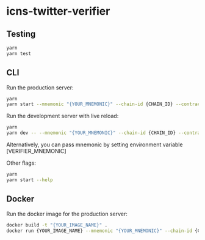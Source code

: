 # icns-twitter-verifier

## Testing

```bash
yarn
yarn test
```

## CLI

Run the production server:

```bash
yarn
yarn start --mnemonic "{YOUR_MNEMONIC}" --chain-id {CHAIN_ID} --contract-address {CONTRACT_ADDRESS}
```

Run the development server with live reload:

```bash
yarn
yarn dev -- --mnemonic "{YOUR_MNEMONIC}" --chain-id {CHAIN_ID} --contract-address {CONTRACT_ADDRESS}
```

Alternatively, you can pass mnemonic by setting environment variable [VERIFIER_MNEMONIC]

Other flags:

```bash
yarn
yarn start --help
```

## Docker

Run the docker image for the production server:

```bash
docker build -t "{YOUR_IMAGE_NAME}" .
docker run {YOUR_IMAGE_NAME} --mnemonic "{YOUR_MNEMONIC}" --chain-id {CHAIN_ID} --contract-address {CONTRACT_ADDRESS}
```
